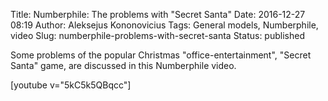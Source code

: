 Title: Numberphile: The problems with "Secret Santa"
Date: 2016-12-27 08:19
Author: Aleksejus Kononovicius
Tags: General models, Numberphile, video
Slug: numberphile-problems-with-secret-santa
Status: published

Some
problems of the popular Christmas "office-entertainment", "Secret Santa"
game, are discussed in this Numberphile video.

[youtube v="5kC5k5QBqcc"]
